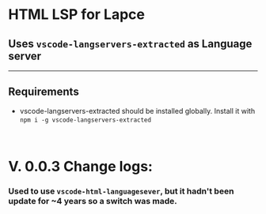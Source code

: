 # HTML LSP for Lapce


## Uses `vscode-langservers-extracted` as Language server
---


## Requirements

- vscode-langservers-extracted should be installed globally. Install it with
    `npm i -g vscode-langservers-extracted`

<br>


# V. 0.0.3 Change logs:


### Used to use `vscode-html-languagesever`, but it hadn't been update for ~4 years so a switch was made.